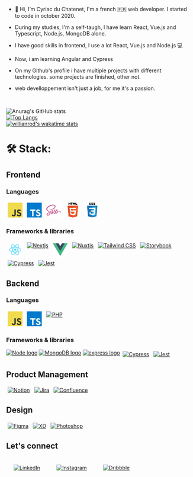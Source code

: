 - 👋 Hi, I’m Cyriac du Chatenet, I'm a french 🇫🇷 web developer. I started to code in october 2020.
- During my studies, I'm a self-taugh, I have learn React, Vue.js and Typescript, Node.js, MongoDB alone.
- I have good skills in frontend, I use a lot React, Vue.js and Node.js 💻

- Now, i am learning Angular and Cypress

- On my Github's profile i have multiple projects with different technologies. some projects are finished, other not.
- web develloppement isn't just a job, for me it's a passion.
<br>

![Anurag's GitHub stats](https://github-readme-stats.vercel.app/api?username=CyriacduChatenet&show_icons=true)
<br>
[![Top Langs](https://github-readme-stats.vercel.app/api/top-langs/?username=CyriacduChatenet&langs_count=6)](https://github.com/anuraghazra/github-readme-stats)
<br>
[![willianrod's wakatime stats](https://github-readme-stats.vercel.app/api/wakatime?username=CyriacduChatenet&langs_count=6)](https://github.com/anuraghazra/github-readme-stats)

# 🛠 Stack:

## Frontend
### Languages
  <a href="https://devdocs.io/javascript/" target="_blank"><img src="https://raw.githubusercontent.com/github/explore/80688e429a7d4ef2fca1e82350fe8e3517d3494d/topics/javascript/javascript.png" alt="Javascript" height="40" style="vertical-align:top; margin:4px"></a>
   <a href="https://www.typescriptlang.org/" target="_blank">  <img src="https://raw.githubusercontent.com/github/explore/80688e429a7d4ef2fca1e82350fe8e3517d3494d/topics/typescript/typescript.png" alt="Typescript" height="40" style="vertical-align:top; margin:4px"></a>
   <a href="https://sass-lang.com/" target="_blank"><img src="https://raw.githubusercontent.com/github/explore/80688e429a7d4ef2fca1e82350fe8e3517d3494d/topics/sass/sass.png" alt="Sass" height="40" style="vertical-align:top; margin:4px"></a>
   <a href="https://devdocs.io/html/" target="_blank"><img src="https://raw.githubusercontent.com/github/explore/80688e429a7d4ef2fca1e82350fe8e3517d3494d/topics/html/html.png" alt="HTML" height="40" style="vertical-align:top; margin:4px"></a>
   <a href="https://devdocs.io/css/" target="_blank">
   <img src="https://raw.githubusercontent.com/github/explore/80688e429a7d4ef2fca1e82350fe8e3517d3494d/topics/css/css.png" alt="CSS" height="40" style="vertical-align:top; margin:4px">
   </a>

### Frameworks & libraries
  <a href="https://fr.reactjs.org/docs/getting-started.html"><img src="https://raw.githubusercontent.com/github/explore/80688e429a7d4ef2fca1e82350fe8e3517d3494d/topics/react/react.png" alt="React" height="40" style="vertical-align:top; margin:4px" target="_blank"></a>
   <a href="https://nextjs.org/docs" target="_blank"><img src="https://decodenatura.com/static/fb8aa1bb70c9925ce1ae22dc2711b343/nextjs-logo.png" alt="Nextjs" height="40" style="vertical-align:top; margin:4px"></a>
   <a href="https://v2.vuejs.org/v2/guide/?redirect=true" target="_blank"><img src="https://raw.githubusercontent.com/github/explore/80688e429a7d4ef2fca1e82350fe8e3517d3494d/topics/vue/vue.png" alt="Vue" height="40" style="vertical-align:top; margin:4px"></a>
   <a href="https://nuxtjs.org/" target="_blank"><img src="https://www.nuxtjs.cn/NUXTJS-logo-800.png" alt="Nuxtjs" height="40" style="vertical-align:top; margin:4px"></a>
   <a href="https://tailwindcss.com/docs" target="_blank"><img src="https://seeklogo.com/images/T/tailwind-css-logo-5AD4175897-seeklogo.com.png" alt="Tailwind CSS" height="35" style="vertical-align:top; margin:4px"></a>
    <a href="https://storybook.js.org/" target="_blank"><img src="https://d3uyj2gj5wa63n.cloudfront.net/wp-content/uploads/2019/08/011fc620-4cb2-11e9-a51a-fdbb10b4cabb-e1567090000539.png" alt="Storybook" height="35" style="vertical-align:top; margin:4px"></a>
        <a href="https://www.cypress.io/" target="_blank"><img src="https://www.ideematic.com/wp-content/uploads/2018/07/Cypress-tests-end-to-end.png" alt="Cypress" height="60" style="vertical-align:top; margin:4px"></a>
                <a href="https://jestjs.io/" target="_blank"><img src="https://user-images.githubusercontent.com/10525473/50372432-95dcd880-0611-11e9-9432-58de9be26b3b.png" alt="Jest" height="60" style="vertical-align:top; margin:4px"></a>

## Backend
### Languages
  <a href="https://devdocs.io/javascript/" target="_blank"><img src="https://raw.githubusercontent.com/github/explore/80688e429a7d4ef2fca1e82350fe8e3517d3494d/topics/javascript/javascript.png" alt="Javascript" height="40" style="vertical-align:top; margin:4px"></a>
   <a href="https://www.typescriptlang.org/" target="_blank">  <img src="https://raw.githubusercontent.com/github/explore/80688e429a7d4ef2fca1e82350fe8e3517d3494d/topics/typescript/typescript.png" alt="Typescript" height="40" style="vertical-align:top; margin:4px"></a>
<a href="https://php.net"><img src="https://upload.wikimedia.org/wikipedia/commons/thumb/2/27/PHP-logo.svg/2560px-PHP-logo.svg.png" alt="PHP" height="40" style="vertical-align:top; margin:4px"></a>

### Frameworks & libraries
<a href="https://nodejs.org/en/"><img src="https://upload.wikimedia.org/wikipedia/commons/thumb/d/d9/Node.js_logo.svg/1280px-Node.js_logo.svg.png" alt="Node logo" height="60"></a>
<a href="https://www.mongodb.com/"><img src="https://www.ambient-it.net/wp-content/uploads/2018/07/mongodb-175.png" alt="MongoDB logo" height="60"></a>
<a href="https://expressjs.com/"><img src="https://upload.wikimedia.org/wikipedia/commons/6/64/Expressjs.png" alt="express logo" height="60"></a>
        <a href="https://www.cypress.io/" target="_blank"><img src="https://www.ideematic.com/wp-content/uploads/2018/07/Cypress-tests-end-to-end.png" alt="Cypress" height="60" style="vertical-align:top; margin:4px"></a>
                        <a href="https://jestjs.io/" target="_blank"><img src="https://user-images.githubusercontent.com/10525473/50372432-95dcd880-0611-11e9-9432-58de9be26b3b.png" alt="Jest" height="60" style="vertical-align:top; margin:4px"></a>

## Product Management
   <a href="https://www.notion.so/" target="_blank"><img src="https://bubbleplan.net/blog/wp-content/uploads/2021/10/Notion-Logo.png" alt="Notion" height="40" style="vertical-align:top; margin:4px"></a>
   <a href="https://www.atlassian.com/fr/software/jira" target="_blank"><img src="https://encrypted-tbn0.gstatic.com/images?q=tbn:ANd9GcRdtk7DBxLzfqWPMJkYD3HYmmi_m3OZl21p13tbuVptwvWZakCaumcV8IZWs5KXE8Ljlv8&usqp=CAU" alt="Jira" height="40" style="vertical-align:top; margin:4px"></a>
   <a href="https://www.atlassian.com/fr/software/confluence" target="_blank"><img src="https://bubbleplan.net/blog/wp-content/uploads/2020/09/confluence-vector-logo.png" alt="Confluence" height="40" style="vertical-align:top; margin:4px"></a>

## Design
  <a href="https://www.figma.com/" target="_blank"><img src="https://i.pinimg.com/originals/18/f1/72/18f1727873924ba58fde1f739d11b77b.png" alt="Figma" height="40" style="vertical-align:top; margin:4px"></a>
   <a href="https://www.adobe.com/fr/products/xd.html" target="_blank"><img src="https://download.logo.wine/logo/Adobe_XD/Adobe_XD-Logo.wine.png" alt="XD" height="40" style="vertical-align:top; margin:4px"></a>
   <a href="https://www.adobe.com/fr/products/photoshop.html" target="_blank"><img src="https://logosmarcas.net/wp-content/uploads/2020/11/Adobe-Photoshop-Logo.png" alt="Photoshop" height="40" style="vertical-align:top; margin:4px"></a>

## Let's connect

<div>
  <a href="https://www.linkedin.com/in/cyriac-descubes-du-chatenet-4776911b8/" target="_blank"><img src="https://upload.wikimedia.org/wikipedia/commons/thumb/c/ca/LinkedIn_logo_initials.png/768px-LinkedIn_logo_initials.png" alt="LinkedIn" height="60" style="vertical-align:top; margin:20px"></a>
  <a href="https://www.instagram.com/cyriacduchatenet_pro/?hl=fr" target="_blank"><img src="http://assets.stickpng.com/images/580b57fcd9996e24bc43c521.png" alt="Instagram" height="60" style="vertical-align:top; margin:20px"></a>
  <a href="https://dribbble.com/CyriacDuChatenet" target="_blank"><img src="https://cdn.freebiesupply.com/logos/large/2x/dribbble-icon-1-logo-png-transparent.png" alt="Dribbble" height="60" style="vertical-align:top; margin:20px"></a>
</div>
